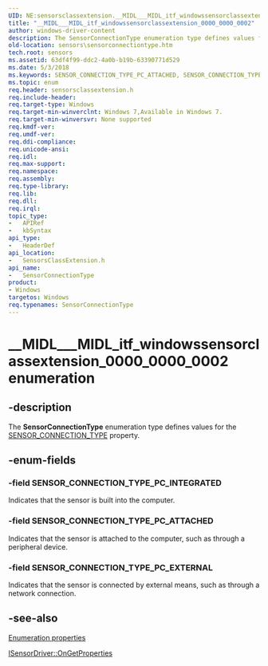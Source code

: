 ```yaml
---
UID: NE:sensorsclassextension.__MIDL___MIDL_itf_windowssensorclassextension_0000_0000_0002
title: "__MIDL___MIDL_itf_windowssensorclassextension_0000_0000_0002"
author: windows-driver-content
description: The SensorConnectionType enumeration type defines values for the SENSOR_CONNECTION_TYPE property.
old-location: sensors\sensorconnectiontype.htm
tech.root: sensors
ms.assetid: 63df4f99-ddc2-4a0b-b19b-63390771d529
ms.date: 5/3/2018
ms.keywords: SENSOR_CONNECTION_TYPE_PC_ATTACHED, SENSOR_CONNECTION_TYPE_PC_EXTERNAL, SENSOR_CONNECTION_TYPE_PC_INTEGRATED, SensorConnectionType, SensorConnectionType enumeration [Sensor Devices], Sensor_Enums_bca4556b-94f3-4213-9daa-3571f403d556.xml, __MIDL___MIDL_itf_windowssensorclassextension_0000_0000_0002, sensors.sensorconnectiontype, sensorsclassextension/SENSOR_CONNECTION_TYPE_PC_ATTACHED, sensorsclassextension/SENSOR_CONNECTION_TYPE_PC_EXTERNAL, sensorsclassextension/SENSOR_CONNECTION_TYPE_PC_INTEGRATED, sensorsclassextension/SensorConnectionType
ms.topic: enum
req.header: sensorsclassextension.h
req.include-header: 
req.target-type: Windows
req.target-min-winverclnt: Windows 7,Available in Windows 7.
req.target-min-winversvr: None supported
req.kmdf-ver: 
req.umdf-ver: 
req.ddi-compliance: 
req.unicode-ansi: 
req.idl: 
req.max-support: 
req.namespace: 
req.assembly: 
req.type-library: 
req.lib: 
req.dll: 
req.irql: 
topic_type:
-	APIRef
-	kbSyntax
api_type:
-	HeaderDef
api_location:
-	SensorsClassExtension.h
api_name:
-	SensorConnectionType
product:
- Windows
targetos: Windows
req.typenames: SensorConnectionType
---
```


# __MIDL___MIDL_itf_windowssensorclassextension_0000_0000_0002 enumeration


## -description


The <b>SensorConnectionType</b> enumeration type defines values for the <a href="https://msdn.microsoft.com/1BF1568D-A889-4158-9C6D-160D9B06F0DE">SENSOR_CONNECTION_TYPE</a> property.


## -enum-fields




### -field SENSOR_CONNECTION_TYPE_PC_INTEGRATED

Indicates that the sensor is built into the computer.


### -field SENSOR_CONNECTION_TYPE_PC_ATTACHED

Indicates that the sensor is attached to the computer, such as through a peripheral device.


### -field SENSOR_CONNECTION_TYPE_PC_EXTERNAL

Indicates that the sensor is connected by external means, such as through a network connection.


## -see-also




<a href="https://msdn.microsoft.com/library/windows/hardware/dn957027">Enumeration properties</a>



<a href="https://msdn.microsoft.com/library/windows/hardware/ff545610">ISensorDriver::OnGetProperties</a>
 

 

